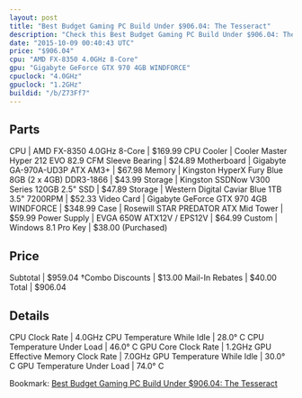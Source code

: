 ```yaml
---
layout: post
title: "Best Budget Gaming PC Build Under $906.04: The Tesseract"
description: "Check this Best Budget Gaming PC Build Under $906.04: The Tesseract. CPU: AMD FX-8350 4.0GHz 8-Core, CPU Cooler: Cooler Master Hyper 212 EVO 82.9 CFM Sleeve Bearing, Mothe"
date: "2015-10-09 00:40:43 UTC"
price: "$906.04"
cpu: "AMD FX-8350 4.0GHz 8-Core"
gpu: "Gigabyte GeForce GTX 970 4GB WINDFORCE"
cpuclock: "4.0GHz"
gpuclock: "1.2GHz"
buildid: "/b/Z73Ff7"
---
```


## Parts

CPU | AMD FX-8350 4.0GHz 8-Core | $169.99
CPU Cooler | Cooler Master Hyper 212 EVO 82.9 CFM Sleeve Bearing | $24.89
Motherboard | Gigabyte GA-970A-UD3P ATX AM3+ | $67.98
Memory | Kingston HyperX Fury Blue 8GB (2 x 4GB) DDR3-1866 | $43.99
Storage | Kingston SSDNow V300 Series 120GB 2.5" SSD | $47.89
Storage | Western Digital Caviar Blue 1TB 3.5" 7200RPM | $52.33
Video Card | Gigabyte GeForce GTX 970 4GB WINDFORCE | $348.99
Case | Rosewill STAR PREDATOR ATX Mid Tower | $59.99
Power Supply | EVGA 650W ATX12V / EPS12V | $64.99
Custom | Windows 8.1 Pro Key | $38.00 (Purchased)

## Price

Subtotal | $959.04
†Combo Discounts | $13.00
Mail-In Rebates | $40.00
Total | $906.04

## Details

CPU Clock Rate | 4.0GHz
CPU Temperature While Idle | 28.0° C
CPU Temperature Under Load | 46.0° C
GPU Core Clock Rate | 1.2GHz
GPU Effective Memory Clock Rate | 7.0GHz
GPU Temperature While Idle | 30.0° C
GPU Temperature Under Load | 74.0° C

Bookmark: [Best Budget Gaming PC Build Under $906.04: The Tesseract](http://pcbuilders.github.io/2015/10/09/best-budget-gaming-pc-build-under-906-dollars-dot-04-the-tesseract/)